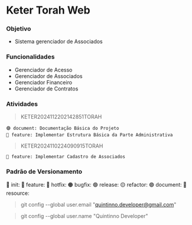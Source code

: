 # Keter Torah Web

### Objetivo

- Sistema gerenciador de Associados

### Funcionalidades

- Gerenciador de Acesso
- Gerenciador de Associados
- Gerenciador Financeiro
- Gerenciador de Contratos

### Atividades

> KETER2024112202142851TORAH

    🟣 document: Documentação Básica do Projeto
    🔵 feature: Implementar Estrutura Básica da Parte Administrativa

> KETER2024110224090915TORAH

    🔵 feature: Implementar Cadastro de Associados

### Padrão de Versionamento

🚀 init: 
🔵 feature:
🔴 hotfix:
🟠 bugfix:
🟢 release:
🟡 refactor: 
🟣 document:
🔨 resource:  

> git config --global user.email "quintinno.developer@gmail.com"

> git config --global user.name "Quintinno Developer"
